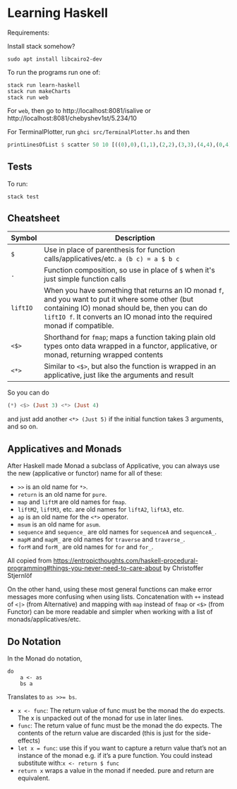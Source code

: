 # Learning Haskell

Requirements:

Install stack somehow?

    sudo apt install libcairo2-dev

To run the programs run one of:

    stack run learn-haskell
    stack run makeCharts
    stack run web

For `web`, then go to http://localhost:8081/isalive or
http://localhost:8081/chebyshev1st/5.234/10

For TerminalPlotter, run `ghci src/TerminalPlotter.hs` and then

```haskell
printLinesOfList $ scatter 50 10 [((0),0),(1,1),(2,2),(3,3),(4,4),(0,4),(4,0)]
```

## Tests

To run:

    stack test

## Cheatsheet

| Symbol         | Description                      |
| -------------- | -------------------------------- |
| `$`            | Use in place of parenthesis for function calls/applicatives/etc. `a (b c) = a $ b c` |
| `.`            | Function composition, so use in place of `$` when it's just simple function calls |
| `liftIO`       | When you have something that returns an IO monad `f`, and you want to put it where some other (but containing IO) monad should be, then you can do `liftIO f`. It converts an IO monad into the required monad if compatible. |
| `<$>`          | Shorthand for `fmap`; maps a function taking plain old types onto data wrapped in a functor, applicative, or monad, returning wrapped contents |
| `<*>`          | Similar to `<$>`, but also the function is wrapped in an applicative, just like the arguments and result |

So you can do 

```haskell
(*) <$> (Just 3) <*> (Just 4)
```

and just add another `<*> (Just 5)` if the initial function takes 3 arguments,
and so on.

## Applicatives and Monads

After Haskell made Monad a subclass of Applicative, you can always use the new
(applicative or functor) name for all of these:

* `>>` is an old name for `*>`.
* `return` is an old name for `pure`.
* `map` and `liftM` are old names for `fmap`.
* `liftM2`, `liftM3`, etc. are old names for `liftA2`, `liftA3`, etc.
* `ap` is an old name for the `<*>` operator.
* `msum` is an old name for `asum`.
* `sequence` and `sequence_` are old names for `sequenceA` and `sequenceA_`.
* `mapM` and `mapM_` are old names for `traverse` and `traverse_`.
* `forM` and `forM_` are old names for `for` and `for_`.

All copied from
https://entropicthoughts.com/haskell-procedural-programming#things-you-never-need-to-care-about
by Christoffer Stjernlöf

On the other hand, using these most general functions can make error messages more confusing when using lists. Concatenation with `++` instead of `<|>` (from Alternative) and mapping with `map` instead of `fmap` or `<$>` (from Functor) can be more readable and simpler when working with a list of monads/applicatives/etc.

## Do Notation

In the Monad do notation,

```
do 
    a <- as
    bs a
```
Translates to `as >>= bs`.

-  `x <- func`: The return value of func must be the monad the do expects. The x is unpacked out of the monad for use in later lines.
- `func`: The return value of func must be the monad the do expects. The contents of the return value are discarded (this is just for the side-effects)
- `let x = func`: use this if you want to capture a return value that’s not an instance of the monad e.g. if it’s a pure function. You could instead substitute with:`x <- return $ func`
- `return x` wraps a value in the monad if needed. pure and return are equivalent.
